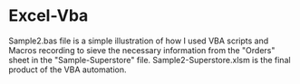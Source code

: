 # Excel-Vba

Sample2.bas file is a simple illustration of how I used VBA scripts and Macros recording to sieve the necessary information from the "Orders" sheet in the "Sample-Superstore" file.
Sample2-Superstore.xlsm is the final product of the VBA automation.

